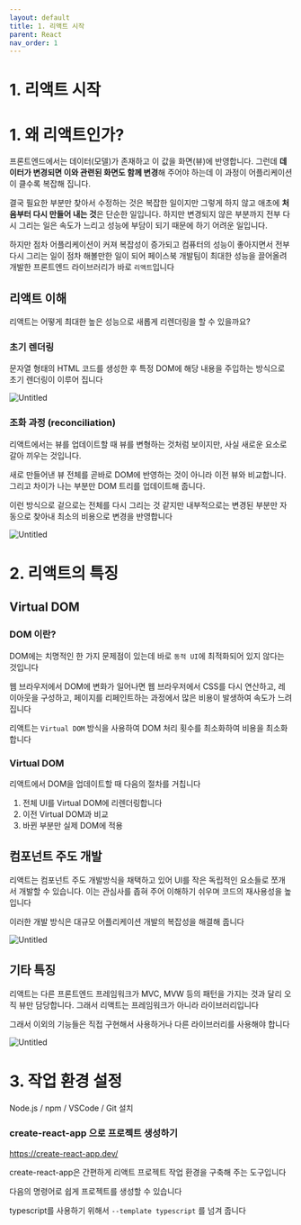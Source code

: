 ```yaml
---
layout: default
title: 1. 리액트 시작
parent: React
nav_order: 1
---
```


# 1. 리액트 시작

# 1. 왜 리액트인가?

프론트엔드에서는 데이터(모델)가 존재하고 이 값을 화면(뷰)에 반영합니다. 그런데 **데이터가 변경되면 이와 관련된 화면도 함께 변경**해 주어야 하는데 이 과정이 어플리케이션이 클수록 복잡해 집니다.

결국 필요한 부분만 찾아서 수정하는 것은 복잡한 일이지만 그렇게 하지 않고 애초에 **처음부터 다시 만들어 내는 것**은 단순한 일입니다. 하지만 변경되지 않은 부분까지 전부 다시 그리는 일은 속도가 느리고 성능에 부담이 되기 때문에 하기 어려운 일입니다.

하지만 점차 어플리케이션이 커져 복잡성이 증가되고 컴퓨터의 성능이 좋아지면서 전부 다시 그리는 일이 점차 해볼만한 일이 되어 페이스북 개발팀이 최대한 성능을 끌어올려 개발한 프론트엔드 라이브러리가 바로 `리액트`입니다

## 리액트 이해

리액트는 어떻게 최대한 높은 성능으로 새롭게 리렌더링을 할 수 있을까요?

### 초기 렌더링

문자열 형태의 HTML 코드를 생성한 후 특정 DOM에 해당 내용을 주입하는 방식으로 초기 렌더링이 이루어 집니다

![Untitled](https://s3-us-west-2.amazonaws.com/secure.notion-static.com/e171df11-5f43-459b-b6a4-d6f0046d4908/Untitled.png)

### 조화 과정 (reconciliation)

리액트에서는 뷰를 업데이트할 때 뷰를 변형하는 것처럼 보이지만, 사실 새로운 요소로 갈아 끼우는 것입니다.

새로 만들어낸 뷰 전체를 곧바로 DOM에 반영하는 것이 아니라 이전 뷰와 비교합니다. 그리고 차이가 나는 부분만 DOM 트리를 업데이트해 줍니다.

이런 방식으로 겉으로는 전체를 다시 그리는 것 같지만 내부적으로는 변경된 부분만 자동으로 찾아내 최소의 비용으로 변경을 반영합니다

![Untitled](https://s3-us-west-2.amazonaws.com/secure.notion-static.com/d492d5d7-844f-4d54-b1ba-7b37201bfbf7/Untitled.png)

# 2. 리액트의 특징

## Virtual DOM

### DOM 이란?

DOM에는 치명적인 한 가지 문제점이 있는데 바로 `동적 UI`에 최적화되어 있지 않다는 것입니다

웹 브라우저에서 DOM에 변화가 일어나면 웹 브라우저에서 CSS를 다시 연산하고, 레이아웃을 구성하고, 페이지를 리페인트하는 과정에서 많은 비용이 발생하여 속도가 느려 집니다

리액트는 `Virtual DOM` 방식을 사용하여 DOM 처리 횟수를 최소화하여 비용을 최소화합니다

### Virtual DOM

리액트에서 DOM을 업데이트할 때 다음의 절차를 거칩니다

1. 전체 UI를 Virtual DOM에 리렌더링합니다
2. 이전 Virtual DOM과 비교
3. 바뀐 부분만 실제 DOM에 적용

## 컴포넌트 주도 개발

리액트는 컴포넌트 주도 개발방식을 채택하고 있어 UI를 작은 독립적인 요소들로 쪼개서 개발할 수 있습니다. 이는 관심사를 좁혀 주어 이해하기 쉬우며 코드의 재사용성을 높입니다

이러한 개발 방식은 대규모 어플리케이션 개발의 복잡성을 해결해 줍니다

![Untitled](https://s3-us-west-2.amazonaws.com/secure.notion-static.com/37c574e6-368f-45ab-be09-716d720e0413/Untitled.png)

## 기타 특징

리액트는 다른 프론트엔드 프레임워크가 MVC, MVW 등의 패턴을 가지는 것과 달리 오직 뷰만 담당합니다. 그래서 리액트는 프레임워크가 아니라 라이브러리입니다

그래서 이외의 기능들은 직접 구현해서 사용하거나 다른 라이브러리를 사용해야 합니다

![Untitled](https://s3-us-west-2.amazonaws.com/secure.notion-static.com/5db5bec6-e20a-44ae-b6f7-86899314812c/Untitled.png)

# 3. 작업 환경 설정

Node.js / npm / VSCode / Git 설치

### create-react-app 으로 프로젝트 생성하기

https://create-react-app.dev/

create-react-app은 간편하게 리액트 프로젝트 작업 환경을 구축해 주는 도구입니다

다음의 명령어로 쉽게 프로젝트를 생성할 수 있습니다

typescript를 사용하기 위해서 `--template typescript` 를 넘겨 줍니다